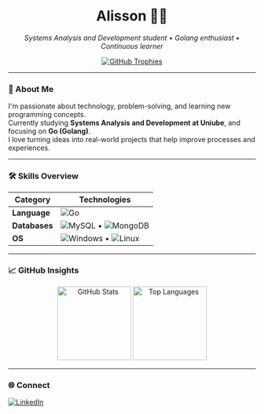 <h1 align="center">Alisson 👨‍💻</h1>

<p align="center">
  <em>Systems Analysis and Development student • Golang enthusiast • Continuous learner</em>
</p>

<p align="center">
  <a href="https://github.com/hopbunny">
    <img src="https://github-profile-trophy.vercel.app/?username=hopbunny&theme=dracula&column=4&margin-w=10&margin-h=10" alt="GitHub Trophies"/>
  </a>
</p>

---

### 🚀 About Me
I'm passionate about technology, problem-solving, and learning new programming concepts.  
Currently studying **Systems Analysis and Development at Uniube**, and focusing on **Go (Golang)**.  
I love turning ideas into real-world projects that help improve processes and experiences.  

---

### 🛠️ Skills Overview
| Category | Technologies |
|-----------|---------------|
| **Language** | ![Go](https://img.shields.io/badge/Go-00ADD8?style=flat&logo=go&logoColor=white) |
| **Databases** | ![MySQL](https://img.shields.io/badge/MySQL-005C84?style=flat&logo=mysql&logoColor=white) • ![MongoDB](https://img.shields.io/badge/MongoDB-4EA94B?style=flat&logo=mongodb&logoColor=white) |
| **OS** | ![Windows](https://img.shields.io/badge/Windows-0078D6?style=flat&logo=windows&logoColor=white) • ![Linux](https://img.shields.io/badge/Linux-FCC624?style=flat&logo=linux&logoColor=black) |

---

### 📈 GitHub Insights
<div align="center">
  <img height="150em" src="https://github-readme-stats.vercel.app/api?username=hopbunny&show_icons=true&theme=dracula" alt="GitHub Stats"/>
  <img height="150em" src="https://github-readme-stats.vercel.app/api/top-langs/?username=hopbunny&layout=compact&theme=dracula" alt="Top Languages"/>
</div>

---

### 🌐 Connect
[![LinkedIn](https://img.shields.io/badge/LinkedIn-0077B5?style=for-the-badge&logo=linkedin&logoColor=white)](https://www.linkedin.com/in/alisson-luis?utm_source=share&utm_campaign=share_via&utm_content=profile&utm_medium=android_app)
